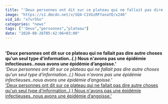 ```yaml
---
title: "'Deux personnes ont dit sur ce plateau qui ne fallait pas dire autre choses qu'un seul type d'information..(.) Nous n'avons pas une \u00e9pid\u00e9mie infectieuses..nous avons une \u00e9pid\u00e9mie d\u2019angoisse.'"
image: "https://s1.dmcdn.net/v/SQ4-C1VGzRFYanaYD/x240"
vid_id: "x7vr5ho"
categories: "news"
tags: ["'Deux","personnes","plateau"]
date: "2020-08-26T05:42:06+03:00"
---
```

<br><b>'Deux personnes ont dit sur ce plateau qui ne fallait pas dire autre choses qu'un seul type d'information..(.) Nous n'avons pas une épidémie infectieuses..nous avons une épidémie d’angoisse.'</b><br> <i>'Deux personnes ont dit sur ce plateau qui ne fallait pas dire autre choses qu'un seul type d'information..(.) Nous n'avons pas une épidémie infectieuses..nous avons une épidémie d’angoisse.'</i><br> <u>'Deux personnes ont dit sur ce plateau qui ne fallait pas dire autre choses qu'un seul type d'information..(.) Nous n'avons pas une épidémie infectieuses..nous avons une épidémie d’angoisse.'</u>
